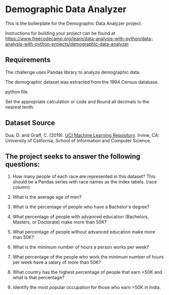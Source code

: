 # Demographic Data Analyzer

This is the boilerplate for the Demographic Data Analyzer project. 

Instructions for building your project can be found at https://www.freecodecamp.org/learn/data-analysis-with-python/data-analysis-with-python-projects/demographic-data-analyzer

## Requirements

The challenge uses Pandas library to analyze demographic data.

The demographic dataset was extracted from the 1994 Census database. 

python file

Set the appropriate calculation or code and Round all decimals to the nearest tenth.

## Dataset Source

Dua, D. and Graff, C. (2019). [UCI Machine Learning Repository](http://archive.ics.uci.edu/ml). Irvine, CA: University of California, School of Information and Computer Science.

## The project seeks to answer the following questions:

1. How many people of each race are represented in this dataset? This should be a Pandas series with race names as the index labels. (race column)

2. What is the average age of men?

3. What is the percentage of people who have a Bachelor's degree?

4. What percentage of people with advanced education (Bachelors, Masters, or Doctorate) make more than 50K?

5. What percentage of people without advanced education make more than 50K?

6. What is the minimum number of hours a person works per week?

7. What percentage of the people who work the minimum number of hours per week have a salary of more than 50K?

8. What country has the highest percentage of people that earn >50K and what is that percentage?

9. Identify the most popular occupation for those who earn >50K in India.


